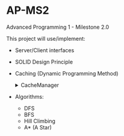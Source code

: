 # AP-MS2

Advanced Programming 1 - Milestone 2.0

This project will use/implement:

- Server/Client interfaces
- SOLID Design Principle
- Caching (Dynamic Programming Method)
  <details><summary>CacheManager</summary>
  <p>
  
  - Checks for existing solution to a problem
  - Updates solution to a problem  
  
  </p>
  </details>
- Algorithms:
  - DFS
  - BFS
  - Hill Climbing
  - A* (A Star)
